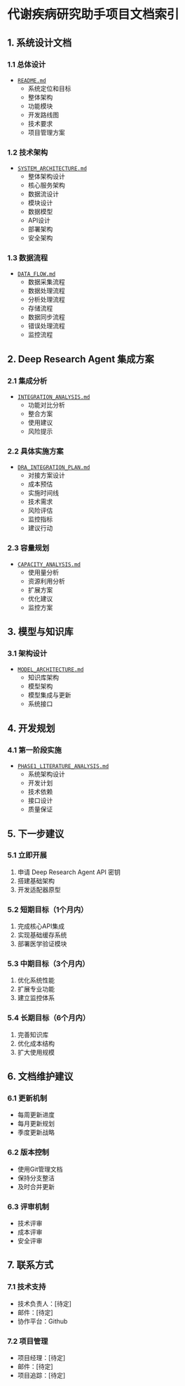 # 代谢疾病研究助手项目文档索引

## 1. 系统设计文档

### 1.1 总体设计
- [`README.md`](README.md)
  - 系统定位和目标
  - 整体架构
  - 功能模块
  - 开发路线图
  - 技术要求
  - 项目管理方案

### 1.2 技术架构
- [`SYSTEM_ARCHITECTURE.md`](SYSTEM_ARCHITECTURE.md)
  - 整体架构设计
  - 核心服务架构
  - 数据流设计
  - 模块设计
  - 数据模型
  - API设计
  - 部署架构
  - 安全架构

### 1.3 数据流程
- [`DATA_FLOW.md`](DATA_FLOW.md)
  - 数据采集流程
  - 数据处理流程
  - 分析处理流程
  - 存储流程
  - 数据同步流程
  - 错误处理流程
  - 监控流程

## 2. Deep Research Agent 集成方案

### 2.1 集成分析
- [`INTEGRATION_ANALYSIS.md`](INTEGRATION_ANALYSIS.md)
  - 功能对比分析
  - 整合方案
  - 使用建议
  - 风险提示

### 2.2 具体实施方案
- [`DRA_INTEGRATION_PLAN.md`](DRA_INTEGRATION_PLAN.md)
  - 对接方案设计
  - 成本预估
  - 实施时间线
  - 技术需求
  - 风险评估
  - 监控指标
  - 建议行动

### 2.3 容量规划
- [`CAPACITY_ANALYSIS.md`](CAPACITY_ANALYSIS.md)
  - 使用量分析
  - 资源利用分析
  - 扩展方案
  - 优化建议
  - 监控方案

## 3. 模型与知识库

### 3.1 架构设计
- [`MODEL_ARCHITECTURE.md`](MODEL_ARCHITECTURE.md)
  - 知识库架构
  - 模型架构
  - 模型集成与更新
  - 系统接口

## 4. 开发规划

### 4.1 第一阶段实施
- [`PHASE1_LITERATURE_ANALYSIS.md`](PHASE1_LITERATURE_ANALYSIS.md)
  - 系统架构设计
  - 开发计划
  - 技术依赖
  - 接口设计
  - 质量保证

## 5. 下一步建议

### 5.1 立即开展
1. 申请 Deep Research Agent API 密钥
2. 搭建基础架构
3. 开发适配器原型

### 5.2 短期目标（1个月内）
1. 完成核心API集成
2. 实现基础缓存系统
3. 部署医学验证模块

### 5.3 中期目标（3个月内）
1. 优化系统性能
2. 扩展专业功能
3. 建立监控体系

### 5.4 长期目标（6个月内）
1. 完善知识库
2. 优化成本结构
3. 扩大使用规模

## 6. 文档维护建议

### 6.1 更新机制
- 每周更新进度
- 每月更新规划
- 季度更新战略

### 6.2 版本控制
- 使用Git管理文档
- 保持分支整洁
- 及时合并更新

### 6.3 评审机制
- 技术评审
- 成本评审
- 安全评审

## 7. 联系方式

### 7.1 技术支持
- 技术负责人：[待定]
- 邮件：[待定]
- 协作平台：Github

### 7.2 项目管理
- 项目经理：[待定]
- 邮件：[待定]
- 项目追踪：[待定]
